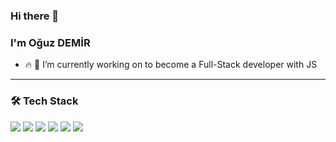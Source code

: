 



### Hi there 👋
### I'm Oğuz DEMİR


- :fire:  🔭 I’m currently working on to become a Full-Stack developer with JS

---

### 🛠  Tech Stack


<img src="https://img.shields.io/badge/-Javascript-f0da50"></img>
<img src="https://img.shields.io/badge/-Vue-40b682"></img>
<img src="https://img.shields.io/badge/-React-7ddfff"></img>
<img src="https://img.shields.io/badge/-Node.js-green"></img>
<img src="https://img.shields.io/badge/-MongoDB-brightgreen"></img>
<img src="https://img.shields.io/badge/-Python-blue"></img>




